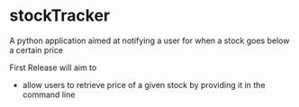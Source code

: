 # stockTracker
A python application aimed at notifying a user for when a stock goes below a certain price


First Release will aim to
- allow users to retrieve price of a given stock by providing it in the command line
